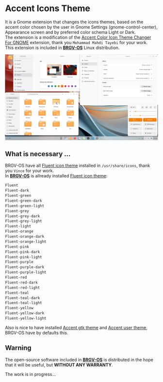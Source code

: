 # Accent Icons Theme
It is a Gnome extension that changes the icons themes, based on the accent color chosen by the user in Gnome Settings (gnome-control-center), Appearance screen and by preferred color schema Light or Dark.  
The extension is a modification of the [Accent Color Icon Theme Changer For GNOME](https://github.com/taiwbi/gnome-accent-directories) extension, thank you `Mohammad Mahdi Tayebi` for your work.  
This extension is included in [**BRGV-OS**](https://github.com/florintanasa/brgvos-void) Linux distribution.  

![Accent User Theme](./screenshots/accent-icons-theme.png)  
  
## What is necessary ...
BRGV-OS have all [Fluent icon theme](https://github.com/vinceliuice/Fluent-icon-theme) installed in `/usr/share/icons`, thank you `Vince` for your work.  
In [**BRGV-OS**](https://github.com/florintanasa/brgvos-void) is allready installed [Fluent icon theme](https://github.com/vinceliuice/Fluent-icon-theme):  
  
```txt
Fluent
Fluent-dark
Fluent-green
Fluent-green-dark
Fluent-green-light
Fluent-grey
Fluent-grey-dark
Fluent-grey-light
Fluent-light
Fluent-orange
Fluent-orange-dark
Fluent-orange-light
Fluent-pink
Fluent-pink-dark
Fluent-pink-light
Fluent-purple
Fluent-purple-dark
Fluent-purple-light
Fluent-red
Fluent-red-dark
Fluent-red-light
Fluent-teal
Fluent-teal-dark
Fluent-teal-light
Fluent-yellow
Fluent-yellow-dark
Fluent-yellow-light
```  
  
Also is nice to have installed [Accent gtk theme](https://github.com/florintanasa/brgvos-void/tree/main/accent-gtk-theme%40brgvos) and [Accent user theme](https://github.com/florintanasa/brgvos-void/tree/main/accent-user-theme%40brgvos), BRGV-OS have by defaults this.


## Warning 

The open-source software included in [**BRGV-OS**](https://github.com/florintanasa/brgvos-void) is distributed in the hope that it will be useful, but **WITHOUT ANY WARRANTY**.

The work is in progress...
